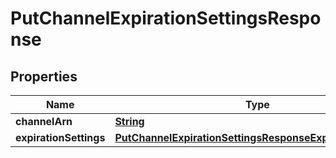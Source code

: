 

# PutChannelExpirationSettingsResponse


## Properties

| Name | Type | Description | Notes |
|------------ | ------------- | ------------- | -------------|
|**channelArn** | [**String**](String.md) |  |  [optional] |
|**expirationSettings** | [**PutChannelExpirationSettingsResponseExpirationSettings**](PutChannelExpirationSettingsResponseExpirationSettings.md) |  |  [optional] |



